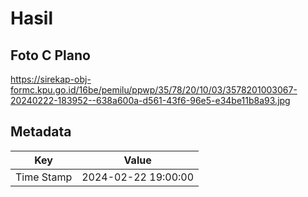 # Hasil

## Foto C Plano

https://sirekap-obj-formc.kpu.go.id/16be/pemilu/ppwp/35/78/20/10/03/3578201003067-20240222-183952--638a600a-d561-43f6-96e5-e34be11b8a93.jpg


## Metadata

| Key        | Value               |
| ---------- | ------------------- |
| Time Stamp | 2024-02-22 19:00:00 |



